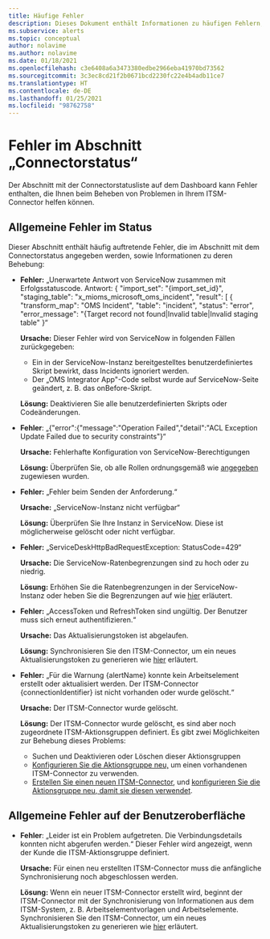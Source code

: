 ```yaml
---
title: Häufige Fehler
description: Dieses Dokument enthält Informationen zu häufigen Fehlern, die Sie im Dashboard finden können.
ms.subservice: alerts
ms.topic: conceptual
author: nolavime
ms.author: nolavime
ms.date: 01/18/2021
ms.openlocfilehash: c3e6408a6a3473380edbe2966eba41970bd73562
ms.sourcegitcommit: 3c3ec8cd21f2b0671bcd2230fc22e4b4adb11ce7
ms.translationtype: HT
ms.contentlocale: de-DE
ms.lasthandoff: 01/25/2021
ms.locfileid: "98762758"
---
```

# <a name="errors-in-the-connector-status-section"></a>Fehler im Abschnitt „Connectorstatus“

Der Abschnitt mit der Connectorstatusliste auf dem Dashboard kann Fehler enthalten, die Ihnen beim Beheben von Problemen in Ihrem ITSM-Connector helfen können.

## <a name="status-common-errors"></a>Allgemeine Fehler im Status

Dieser Abschnitt enthält häufig auftretende Fehler, die im Abschnitt mit dem Connectorstatus angegeben werden, sowie Informationen zu deren Behebung:

* **Fehler:** „Unerwartete Antwort von ServiceNow zusammen mit Erfolgsstatuscode. Antwort: { "import_set": "{import_set_id}", "staging_table": "x_mioms_microsoft_oms_incident", "result": [ { "transform_map": "OMS Incident", "table": "incident", "status": "error", "error_message": "{Target record not found|Invalid table|Invalid staging table" }“

    **Ursache:** Dieser Fehler wird von ServiceNow in folgenden Fällen zurückgegeben:
  * Ein in der ServiceNow-Instanz bereitgestelltes benutzerdefiniertes Skript bewirkt, dass Incidents ignoriert werden.
  * Der „OMS Integrator App"-Code selbst wurde auf ServiceNow-Seite geändert, z. B. das onBefore-Skript.

  **Lösung:** Deaktivieren Sie alle benutzerdefinierten Skripts oder Codeänderungen.

* **Fehler**: „{"error":{"message":"Operation Failed","detail":"ACL Exception Update Failed due to security constraints"}“

    **Ursache:** Fehlerhafte Konfiguration von ServiceNow-Berechtigungen

    **Lösung:** Überprüfen Sie, ob alle Rollen ordnungsgemäß wie [angegeben](itsmc-connections-servicenow.md#install-the-user-app-and-create-the-user-role) zugewiesen wurden.

* **Fehler:** „Fehler beim Senden der Anforderung.“

    **Ursache:** „ServiceNow-Instanz nicht verfügbar“

    **Lösung:** Überprüfen Sie Ihre Instanz in ServiceNow. Diese ist möglicherweise gelöscht oder nicht verfügbar.

* **Fehler:** „ServiceDeskHttpBadRequestException: StatusCode=429“

    **Ursache:** Die ServiceNow-Ratenbegrenzungen sind zu hoch oder zu niedrig.

    **Lösung:** Erhöhen Sie die Ratenbegrenzungen in der ServiceNow-Instanz oder heben Sie die Begrenzungen auf wie [hier](https://docs.servicenow.com/bundle/london-application-development/page/integrate/inbound-rest/task/investigate-rate-limit-violations.html) erläutert.

* **Fehler:** „AccessToken und RefreshToken sind ungültig. Der Benutzer muss sich erneut authentifizieren.“

    **Ursache:** Das Aktualisierungstoken ist abgelaufen.

    **Lösung:** Synchronisieren Sie den ITSM-Connector, um ein neues Aktualisierungstoken zu generieren wie [hier](./itsmc-resync-servicenow.md) erläutert.

* **Fehler:** „Für die Warnung {alertName} konnte kein Arbeitselement erstellt oder aktualisiert werden. Der ITSM-Connector {connectionIdentifier} ist nicht vorhanden oder wurde gelöscht.“

    **Ursache:** Der ITSM-Connector wurde gelöscht.

    **Lösung:** Der ITSM-Connector wurde gelöscht, es sind aber noch zugeordnete ITSM-Aktionsgruppen definiert. Es gibt zwei Möglichkeiten zur Behebung dieses Problems:
  * Suchen und Deaktivieren oder Löschen dieser Aktionsgruppen
  * [Konfigurieren Sie die Aktionsgruppe neu,](./itsmc-definition.md#create-itsm-work-items-from-azure-alerts) um einen vorhandenen ITSM-Connector zu verwenden.
  * [Erstellen Sie einen neuen ITSM-Connector](./itsmc-definition.md#create-an-itsm-connection), und [konfigurieren Sie die Aktionsgruppe neu, damit sie diesen verwendet](itsmc-definition.md#create-itsm-work-items-from-azure-alerts).

## <a name="ui-common-errors"></a>Allgemeine Fehler auf der Benutzeroberfläche

* **Fehler**: „Leider ist ein Problem aufgetreten. Die Verbindungsdetails konnten nicht abgerufen werden.“ Dieser Fehler wird angezeigt, wenn der Kunde die ITSM-Aktionsgruppe definiert.

    **Ursache:** Für einen neu erstellten ITSM-Connector muss die anfängliche Synchronisierung noch abgeschlossen werden.

    **Lösung:** Wenn ein neuer ITSM-Connector erstellt wird, beginnt der ITSM-Connector mit der Synchronisierung von Informationen aus dem ITSM-System, z. B. Arbeitselementvorlagen und Arbeitselemente. Synchronisieren Sie den ITSM-Connector, um ein neues Aktualisierungstoken zu generieren wie [hier](./itsmc-resync-servicenow.md) erläutert.
